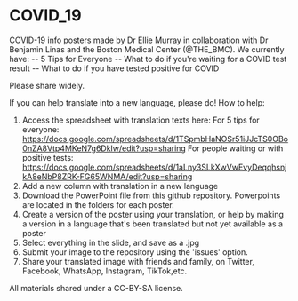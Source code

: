 # COVID_19

COVID-19 info posters made by Dr Ellie Murray in collaboration with Dr Benjamin Linas and the Boston Medical Center (@THE_BMC). 
We currently have:
 -- 5 Tips for Everyone
 -- What to do if you're waiting for a COVID test result
 -- What to do if you have tested positive for COVID

Please share widely.

If you can help translate into a new language, please do! 
How to help: 
   1) Access the spreadsheet with translation texts here: 
            For 5 tips for everyone: https://docs.google.com/spreadsheets/d/1TSpmbHaNOSr51iJJcTS0OBo0nZA8Vtp4MKeN7g6DkIw/edit?usp=sharing
            For people waiting or with positive tests: https://docs.google.com/spreadsheets/d/1aLny3SLkXwVwEvyDeqqhsnjkA8eNbP8ZRK-FG65WNMA/edit?usp=sharing
   2) Add a new column with translation in a new language
   3) Download the PowerPoint file from this github repository. Powerpoints are located in the folders for each poster.
   4) Create a version of the poster using your translation, or help by making a version in a language that's been translated but not yet available as a poster
   5) Select everything in the slide, and save as a .jpg
   6) Submit your image to the repository using the 'issues' option. 
   7) Share your translated image with friends and family, on Twitter, Facebook, WhatsApp, Instagram, TikTok,etc.

All materials shared under a CC-BY-SA license.
